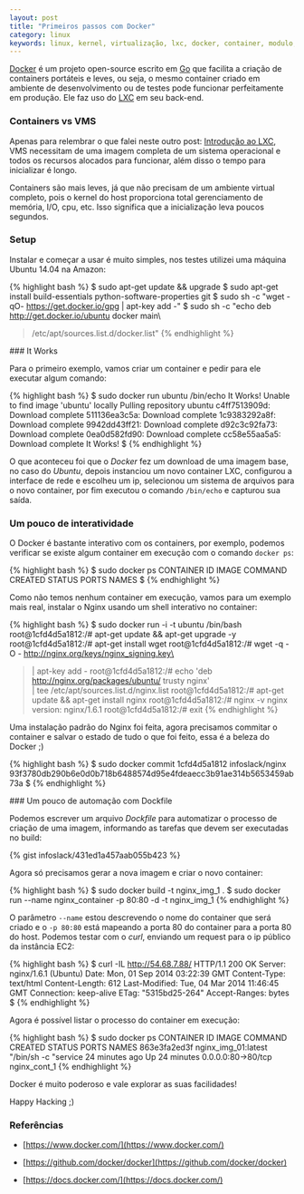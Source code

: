 ```yaml
---
layout: post
title: "Primeiros passos com Docker"
category: linux
keywords: linux, kernel, virtualização, lxc, docker, container, modulo, PAAS, SaaS
---
```


[Docker](https://www.docker.com/) é um projeto open-source escrito em [Go](http://golang.org/) que facilita a criação de
containers portáteis e leves, ou seja, o mesmo container criado em ambiente
de desenvolvimento ou de testes pode funcionar perfeitamente em produção. Ele
faz uso do [LXC](https://linuxcontainers.org/) em seu back-end.

### Containers vs VMS

Apenas para relembrar o que falei neste outro post: [Introdução ao LXC](http://infoslack.com/linux/introducao-ao-lxc/),
VMS necessitam de uma imagem completa de um sistema operacional e todos os
recursos alocados para funcionar, além disso o tempo para inicializar é longo.

Containers são mais leves, já que não precisam de um ambiente virtual completo,
pois o kernel do host proporciona total gerenciamento de memória, I/O, cpu, etc.
Isso significa que a inicialização leva poucos segundos.

### Setup

Instalar e começar a usar é muito simples, nos testes utilizei uma máquina Ubuntu
14.04 na Amazon:

{% highlight bash %}
$ sudo apt-get update && upgrade
$ sudo apt-get install build-essentials python-software-properties git
$ sudo sh -c "wget -qO- https://get.docker.io/gpg | apt-key add -"
$ sudo sh -c "echo deb http://get.docker.io/ubuntu docker main\
> /etc/apt/sources.list.d/docker.list"
{% endhighlight %}
<p></p>
### It Works

Para o primeiro exemplo, vamos criar um container e pedir para ele executar
algum comando:

{% highlight bash %}
$ sudo docker run ubuntu /bin/echo It Works!
Unable to find image 'ubuntu' locally
Pulling repository ubuntu
c4ff7513909d: Download complete
511136ea3c5a: Download complete
1c9383292a8f: Download complete
9942dd43ff21: Download complete
d92c3c92fa73: Download complete
0ea0d582fd90: Download complete
cc58e55aa5a5: Download complete
It Works!
$
{% endhighlight %}

O que aconteceu foi que o *Docker* fez um download de uma imagem base, no caso
do *Ubuntu*, depois instanciou um novo container LXC, configurou a interface de
rede e escolheu um ip, selecionou um sistema de arquivos para o novo container,
por fim executou o comando `/bin/echo` e capturou sua saída.

### Um pouco de interatividade

O Docker é bastante interativo com os containers, por exemplo, podemos verificar
se existe algum container em execução com o comando `docker ps`:

{% highlight bash %}
$ sudo docker ps
CONTAINER ID   IMAGE  COMMAND   CREATED   STATUS  PORTS   NAMES
$
{% endhighlight %}

Como não temos nenhum container em execução, vamos para um exemplo mais real,
instalar o Nginx usando um shell interativo no container:

{% highlight bash %}
$ sudo docker run -i -t ubuntu /bin/bash
root@1cfd4d5a1812:/# apt-get update && apt-get upgrade -y
root@1cfd4d5a1812:/# apt-get install wget
root@1cfd4d5a1812:/# wget -q -O - http://nginx.org/keys/nginx_signing.key\
> | apt-key add -
root@1cfd4d5a1812:/# echo 'deb http://nginx.org/packages/ubuntu/ trusty nginx'\
> | tee /etc/apt/sources.list.d/nginx.list
root@1cfd4d5a1812:/# apt-get update && apt-get install nginx
root@1cfd4d5a1812:/# nginx -v
nginx version: nginx/1.6.1
root@1cfd4d5a1812:/# exit
{% endhighlight %}

Uma instalação padrão do Nginx foi feita, agora precisamos commitar o container
e salvar o estado de tudo o que foi feito, essa é a beleza do Docker ;)

{% highlight bash %}
$ sudo docker commit 1cfd4d5a1812 infoslack/nginx
93f3780db290b6e0d0b718b6488574d95e4fdeaecc3b91ae314b5653459ab73a
$
{% endhighlight %}
<p></p>
### Um pouco de automação com Dockfile

Podemos escrever um arquivo *Dockfile* para automatizar o processo de criação
de uma imagem, informando as tarefas que devem ser executadas no build:

{% gist infoslack/431ed1a457aab055b423 %}

Agora só precisamos gerar a nova imagem e criar o novo container:


{% highlight bash %}
$ sudo docker build -t nginx_img_1 .
$ sudo docker run --name nginx_container -p 80:80 -d -t nginx_img_1
{% endhighlight %}

O parâmetro `--name` estou descrevendo o nome do container que será criado e o
`-p 80:80` está mapeando a porta 80 do container para a porta 80 do host. Podemos
testar com o *curl*, enviando um request para o ip público da instância EC2:

{% highlight bash %}
$ curl -IL http://54.68.7.88/
HTTP/1.1 200 OK
Server: nginx/1.6.1 (Ubuntu)
Date: Mon, 01 Sep 2014 03:22:39 GMT
Content-Type: text/html
Content-Length: 612
Last-Modified: Tue, 04 Mar 2014 11:46:45 GMT
Connection: keep-alive
ETag: "5315bd25-264"
Accept-Ranges: bytes
$
{% endhighlight %}

Agora é possível listar o processo do container em execução:

{% highlight bash %}
$ sudo docker ps
CONTAINER ID  IMAGE               COMMAND              CREATED        STATUS        PORTS              NAMES
863e3fa2ed3f  nginx_img_01:latest "/bin/sh -c "service 24 minutes ago Up 24 minutes 0.0.0.0:80->80/tcp nginx_cont_1
{% endhighlight %}

Docker é muito poderoso e vale explorar as suas facilidades!

Happy Hacking ;)

### Referências

- [https://www.docker.com/](https://www.docker.com/)

- [https://github.com/docker/docker](https://github.com/docker/docker)

- [https://docs.docker.com/](https://docs.docker.com/)
